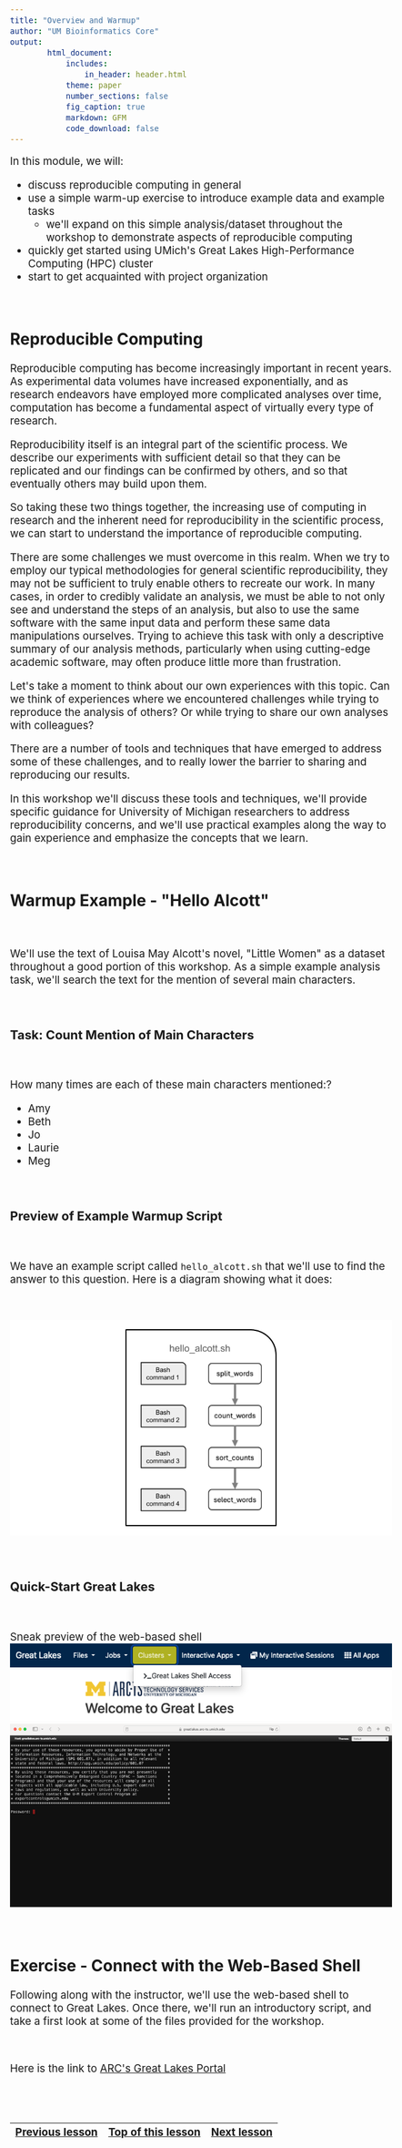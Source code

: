```yaml
---
title: "Overview and Warmup"
author: "UM Bioinformatics Core"
output:
        html_document:
            includes:
                in_header: header.html
            theme: paper
            number_sections: false
            fig_caption: true
            markdown: GFM
            code_download: false
---
```

<style type="text/css">
body{ /* Normal  */
      font-size: 14pt;
  }
pre {
  font-size: 12pt
}
</style>

In this module, we will:

* discuss reproducible computing in general
* use a simple warm-up exercise to introduce example data and example tasks
  * we'll expand on this simple analysis/dataset throughout the workshop to demonstrate aspects of reproducible computing
* quickly get started using UMich's Great Lakes High-Performance Computing (HPC) cluster
* start to get acquainted with project organization

<br>

## Reproducible Computing

Reproducible computing has become increasingly important in recent years. As experimental data volumes have increased exponentially, and as research endeavors have employed more complicated analyses over time, computation has become a fundamental aspect of virtually every type of research.

Reproducibility itself is an integral part of the scientific process. We describe our experiments with sufficient detail so that they can be replicated and our findings can be confirmed by others, and so that eventually others may build upon them.

So taking these two things together, the increasing use of computing in research and the inherent need for reproducibility in the scientific process, we can start to understand the importance of reproducible computing.

There are some challenges we must overcome in this realm. When we try to employ our typical methodologies for general scientific reproducibility, they may not be sufficient to truly enable others to recreate our work. In many cases, in order to credibly validate an analysis, we must be able to not only see and understand the steps of an analysis, but also to use the same software with the same input data and perform these same data manipulations ourselves. Trying to achieve this task with only a descriptive summary of our analysis methods, particularly when using cutting-edge academic software, may often produce little more than frustration.

Let's take a moment to think about our own experiences with this topic. Can we think of experiences where we encountered challenges while trying to reproduce the analysis of others? Or while trying to share our own analyses with colleagues?

There are a number of tools and techniques that have emerged to address some of these challenges, and to really lower the barrier to sharing and reproducing our results.

In this workshop we'll discuss these tools and techniques, we'll provide specific guidance for University of Michigan researchers to address reproducibility concerns, and we'll use practical examples along the way to gain experience and emphasize the concepts that we learn.

<br>

## Warmup Example - "Hello Alcott"

<br>

We'll use the text of Louisa May Alcott's novel, "Little Women" as a dataset throughout a good portion of this workshop. As a simple example analysis task, we'll search the text for the mention of several main characters.

<br>

### Task: Count Mention of Main Characters

<br>

How many times are each of these main characters mentioned:?

- Amy
- Beth
- Jo
- Laurie
- Meg

<br>

### Preview of Example Warmup Script

<br>

We have an example script called `hello_alcott.sh` that we'll use to find the answer to this question. Here is a diagram showing what it does:

<br>

![](images/ModuleOAW_hello_alcott.png)

<!-- LIVE_NOTE: Mention the purpose of these examples - simple dataset is easy to understand and explain - We'll use the example to demonstrate things like project organization, documentation, software management, etc. -->

<br>

### Quick-Start Great Lakes

<br>

Sneak preview of the web-based shell
![](images/Module03a_accessing_web_based_shell.png)
![](images/Module03a_preview_web_based_shell.png)

<br>

## Exercise - Connect with the Web-Based Shell

Following along with the instructor, we'll use the web-based shell to connect to Great Lakes. Once there, we'll run an introductory script, and take a first look at some of the files provided for the workshop.

<br>

Here is the link to [ARC's Great Lakes Portal](https://greatlakes.arc-ts.umich.edu)

<br>
<br>

| [Previous lesson](intro.html) | [Top of this lesson](#top) | [Next lesson](Module_sneak_peek_great_lakes.html) |
| :--- | :----: | ---: |
